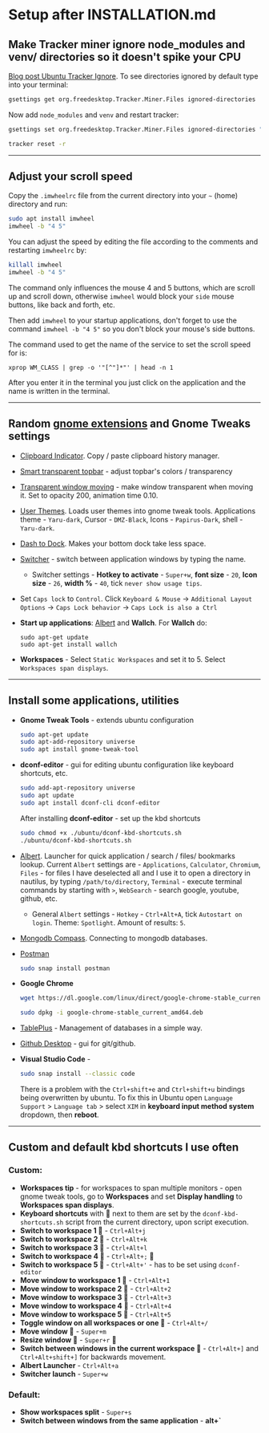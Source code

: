 # Setup after INSTALLATION.md

## Make Tracker miner ignore node_modules and venv/ directories so it doesn't spike your CPU

[Blog post Ubuntu Tracker Ignore](https://bobbyhadz.com/blog/ubuntu-tracker-ignore).
To see directories ignored by default type into your terminal:

```bash
gsettings get org.freedesktop.Tracker.Miner.Files ignored-directories
```

Now add `node_modules` and `venv` and restart tracker:

```bash
gsettings set org.freedesktop.Tracker.Miner.Files ignored-directories "['po', 'CVS', 'core-dumps', 'lost+found', 'node_modules', 'venv']"

tracker reset -r
```

---

## Adjust your scroll speed

Copy the `.imwheelrc` file from the current directory into your `~` (home)
directory and run:

```bash
sudo apt install imwheel
imwheel -b "4 5"
```

You can adjust the speed by editing the file according to the comments and
restarting `imwheelrc` by:

```bash
killall imwheel
imwheel -b "4 5"
```

The command only influences the mouse 4 and 5 buttons, which are scroll up and
scroll down, otherwise `imwheel` would block your `side` mouse buttons, like
back and forth, etc.

Then add `imwheel` to your startup applications, don't forget to use the command
`imwheel -b "4 5"` so you don't block your mouse's side buttons.

The command used to get the name of the service to set the scroll speed for is:

```
xprop WM_CLASS | grep -o '"[^"]*"' | head -n 1
```

After you enter it in the terminal you just click on the application and the
name is written in the terminal.

---

## Random [gnome extensions](https://extensions.gnome.org/#) and Gnome Tweaks settings

- [Clipboard Indicator](https://extensions.gnome.org/extension/779/clipboard-indicator/).
  Copy / paste clipboard history manager.

- [Smart transparent topbar](https://extensions.gnome.org/extension/2588/fully-transparent-top-bar/) -
  adjust topbar's colors / transparency

- [Transparent window moving](https://extensions.gnome.org/extension/1446/transparent-window-moving/) -
  make window transparent when moving it. Set to opacity 200, animation time
  0.10.

- [User Themes](https://extensions.gnome.org/extension/19/user-themes/). Loads
  user themes into gnome tweak tools. Applications theme - `Yaru-dark`, Cursor -
  `DMZ-Black`, Icons - `Papirus-Dark`, shell - `Yaru-dark`.

- [Dash to Dock](https://extensions.gnome.org/extension/307/dash-to-dock/).
  Makes your bottom dock take less space.

- [Switcher](https://extensions.gnome.org/extension/973/switcher/) - switch
  between application windows by typing the name.

  - Switcher settings - **Hotkey to activate** - `Super+w`, **font size** -
    `20`, **Icon size** - `26`, **width %** - `40`, tick
    `never show usage tips`.

- Set `Caps lock` to `Control`. Click `Keyboard & Mouse` ->
  `Additional Layout Options` -> `Caps Lock behavior` ->
  `Caps Lock is also a Ctrl`

- **Start up applications**:
  [Albert](https://albertlauncher.github.io/installing/) and **Wallch**. For
  **Wallch** do:

  ```
  sudo apt-get update
  sudo apt-get install wallch
  ```

- **Workspaces** - Select `Static Workspaces` and set it to 5. Select
  `Workspaces span displays`.

---

## Install some applications, utilities

- **Gnome Tweak Tools** - extends ubuntu configuration

  ```bash
  sudo apt-get update
  sudo apt-add-repository universe
  sudo apt install gnome-tweak-tool
  ```

- **dconf-editor** - gui for editing ubuntu configuration like keyboard
  shortcuts, etc.

  ```bash
  sudo add-apt-repository universe
  sudo apt update
  sudo apt install dconf-cli dconf-editor
  ```

  After installing **dconf-editor** - set up the kbd shortcuts

  ```bash
  sudo chmod +x ./ubuntu/dconf-kbd-shortcuts.sh
  ./ubuntu/dconf-kbd-shortcuts.sh
  ```

- [Albert](https://albertlauncher.github.io/installing/). Launcher for quick
  application / search / files/ bookmarks lookup. Current `Albert` settings
  are - `Applications`, `Calculator`, `Chromium`, `Files` - for files I have
  deselected all and I use it to open a directory in nautilus, by typing
  `/path/to/directory`, `Terminal` - execute terminal commands by starting with
  `>`, `WebSearch` - search google, youtube, github, etc.

  - General `Albert` settings - `Hotkey` - `Ctrl+Alt+A`, tick
    `Autostart on login`. Theme: `Spotlight`. Amount of results: `5`.

- [Mongodb Compass](https://docs.mongodb.com/compass/master/install/).
  Connecting to mongodb databases.

- [Postman](https://www.postman.com/)

  ```bash
  sudo snap install postman
  ```

- **Google Chrome**

  ```bash
  wget https://dl.google.com/linux/direct/google-chrome-stable_current_amd64.deb

  sudo dpkg -i google-chrome-stable_current_amd64.deb
  ```

- [TablePlus](https://tableplus.com/blog/2019/10/tableplus-linux-installation.html) -
  Management of databases in a simple way.

- [Github Desktop](https://dev.to/rahedmir/is-github-desktop-available-for-gnu-linux-4a69) -
  gui for git/github.

- **Visual Studio Code** -

  ```bash
  sudo snap install --classic code
  ```

  There is a problem with the `Ctrl+shift+e` and `Ctrl+shift+u` bindings being
  overwritten by ubuntu. To fix this in Ubuntu open `Language Support` >
  `Language tab` > select `XIM` in **keyboard input method system** dropdown,
  then **reboot**.

---

## Custom and default kbd shortcuts I use often

### Custom:

- **Workspaces tip** - for workspaces to span multiple monitors - open gnome
  tweak tools, go to **Workspaces** and set **Display handling** to **Workspaces
  span displays**.
- **Keyboard shortcuts** with 🤖 next to them are set by the
  `dconf-kbd-shortcuts.sh` script from the current directory, upon script
  execution.
- **Switch to workspace 1 🤖** - `Ctrl+Alt+j`
- **Switch to workspace 2 🤖** - `Ctrl+Alt+k`
- **Switch to workspace 3 🤖** - `Ctrl+Alt+l`
- **Switch to workspace 4 🤖** - `Ctrl+Alt+;` 🤖
- **Switch to workspace 5 🤖** - `Ctrl+Alt+'` - has to be set using
  `dconf-editor`
- **Move window to workspace 1 🤖** - `Ctrl+Alt+1`
- **Move window to workspace 2 🤖** - `Ctrl+Alt+2`
- **Move window to workspace 3 🤖** - `Ctrl+Alt+3`
- **Move window to workspace 4 🤖** - `Ctrl+Alt+4`
- **Move window to workspace 5 🤖** - `Ctrl+Alt+5`
- **Toggle window on all workspaces or one 🤖** - `Ctrl+Alt+/`
- **Move window 🤖** - `Super+m`
- **Resize window 🤖** - `Super+r` 🤖
- **Switch between windows in the current workspace 🤖** - `Ctrl+Alt+]` and
  `Ctrl+Alt+shift+]` for backwards movement.
- **Albert Launcher** - `Ctrl+Alt+a`
- **Switcher launch** - `Super+w`

### Default:

- **Show workspaces split** - `Super+s`
- **Switch between windows from the same application** - **alt+`**
